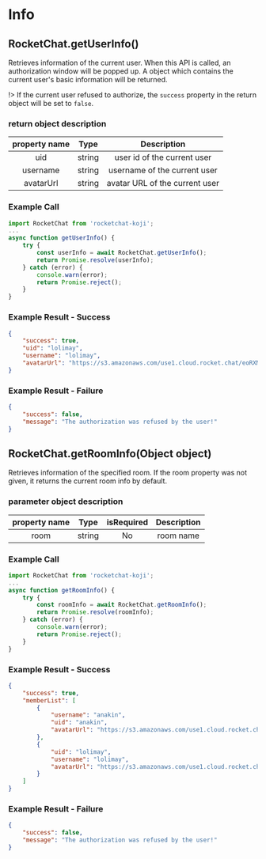 # Info

## RocketChat.getUserInfo()
Retrieves information of the current user. When this API is called,
an authorization window will be popped up. A object which contains the current user's basic information will be returned.

!> If the current user refused to authorize, the `success` property in the return object will be set to `false`.

### return object description
| property name | Type |Description
| :-: | :-: | :-:
| uid | string | user id of the current user
| username | string | username of the current user
| avatarUrl | string | avatar URL of the current user

### Example Call
````js
import RocketChat from 'rocketchat-koji';
...
async function getUserInfo() {
	try {
		const userInfo = await RocketChat.getUserInfo();
		return Promise.resolve(userInfo);
	} catch (error) {
		console.warn(error);
		return Promise.reject();
	}
}
````

### Example Result - Success
````json
{
	"success": true,
    "uid": "lolimay",
    "username": "lolimay",
    "avatarUrl": "https://s3.amazonaws.com/use1.cloud.rocket.chat/eoRXMCHBbQCdDnrke/avatars/Wxsa"
}
````

### Example Result - Failure
````json
{
	"success": false,
	"message": "The authorization was refused by the user!"
}
````

## RocketChat.getRoomInfo(Object object)
Retrieves information of the specified room. If the room property was not given, it returns the current room info by default. 

### parameter object description
| property name | Type | isRequired | Description
| :-: | :-: | :-: | :-:
| room | string | No | room name

### Example Call
````js
import RocketChat from 'rocketchat-koji';
...
async function getRoomInfo() {
	try {
		const roomInfo = await RocketChat.getRoomInfo();
		return Promise.resolve(roomInfo);
	} catch (error) {
		console.warn(error);
		return Promise.reject();
	}
}
````

### Example Result - Success
````json
{
    "success": true,
    "memberList": [
        {
            "username": "anakin",
            "uid": "anakin",
            "avatarUrl": "https://s3.amazonaws.com/use1.cloud.rocket.chat/eoCdDnrke/avatars/axs"
        },
        {
            "uid": "lolimay",
            "username": "lolimay",
            "avatarUrl": "https://s3.amazonaws.com/use1.cloud.rocket.chat/eoRDnrke/avatars/Wxsa"
        }
    ]
}
````

### Example Result - Failure
````json
{
	"success": false,
	"message": "The authorization was refused by the user!"
}
````